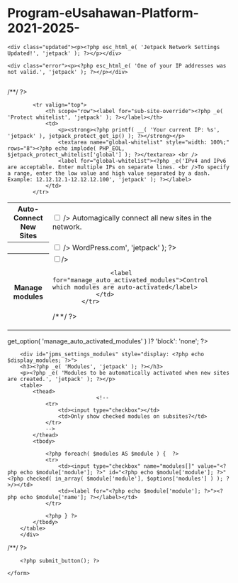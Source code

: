 # Program-eUsahawan-Platform-2021-2025-

<?php extract( $data ); ?>

<?php if ( isset( $_GET['updated'] ) && 'true' == $_GET['updated'] ) : ?>
	<div class="updated"><p><?php esc_html_e( 'Jetpack Network Settings Updated!', 'jetpack' ); ?></p></div>
<?php endif; ?>

<?php if ( isset( $_GET['error'] ) && 'jetpack_protect_whitelist' == $_GET['error'] ) : ?>
	<div class="error"><p><?php esc_html_e( 'One of your IP addresses was not valid.', 'jetpack' ); ?></p></div>
<?php endif; ?>

<div class="wrap">
	<h2><?php _e( 'Network Settings', 'jetpack' ); ?></h2>
	<form action="edit.php?action=jetpack-network-settings" method="POST">
		<h3><?php _ex( 'Global', 'Affects all sites in a Multisite network.', 'jetpack' ); ?></h3>
		<p><?php _e( 'These settings affect all sites on the network.', 'jetpack' ); ?></p>
		<?php wp_nonce_field( 'jetpack-network-settings' ); ?>
		<table class="form-table">
<?php /*
			<tr valign="top">
				<th scope="row"><label for="auto-connect">Auto-Connect New Sites</label></th>
				<td>
					<input type="checkbox" name="auto-connect" id="auto-connect" value="1" <?php checked($options['auto-connect']); ?> />
					<label for="auto-connect">Automagically connect all new sites in the network.</label>
				</td>
			</tr>
/**/ ?>
			<tr valign="top">
				<th scope="row"><label for="sub-site-override"><?php _e( 'Sub-site override', 'jetpack' ); ?></label></th>
				<td>
					<input type="checkbox" name="sub-site-connection-override" id="sub-site-override" value="1" <?php checked($options['sub-site-connection-override']); ?> />
					<label for="sub-site-override"><?php _e( 'Allow individual site administrators to manage their own connections (connect and disconnect) to <a href="//wordpress.com">WordPress.com</a>', 'jetpack' ); ?></label>
				</td>
			</tr>

			<tr valign="top">
				<th scope="row"><label for="sub-site-override"><?php _e( 'Protect whitelist', 'jetpack' ); ?></label></th>
				<td>
					<p><strong><?php printf( __( 'Your current IP: %s', 'jetpack' ), jetpack_protect_get_ip() ); ?></strong></p>
					<textarea name="global-whitelist" style="width: 100%;" rows="8"><?php echo implode( PHP_EOL, $jetpack_protect_whitelist['global'] ); ?></textarea> <br />
					<label for="global-whitelist"><?php _e('IPv4 and IPv6 are acceptable. Enter multiple IPs on separate lines. <br />To specify a range, enter the low value and high value separated by a dash. Example: 12.12.12.1-12.12.12.100', 'jetpack' ); ?></label>
				</td>
			</tr>
<?php /* Remove the toggles for 2.9, re-evaluate how they're done and added for a 3.0 release. They don't feel quite right yet.
			<tr>
				<th scope="row"><label for="manage_auto_activated_modules">Manage modules</label></th>
				<td>
					<input type="checkbox" name="manage_auto_activated_modules" id="manage_auto_activated_modules" onclick="jQuery('#jpms_settings_modules').toggle();" value="1" <?php checked( $options['manage_auto_activated_modules'] ); ?>/>
					<label for="manage_auto_activated_modules">Control which modules are auto-activated</label>
				</td>
			</tr>
/**/ ?>
		</table>

<?php /* Remove the toggles for 2.9, re-evaluate how they're done and added for a 3.0 release. They don't feel quite right yet.
		<?php
			$display_modules = ( 1 == $this->get_option( 'manage_auto_activated_modules' ) )? 'block': 'none';
		?>
		<div id="jpms_settings_modules" style="display: <?php echo $display_modules; ?>">
		<h3><?php _e( 'Modules', 'jetpack' ); ?></h3>
		<p><?php _e( 'Modules to be automatically activated when new sites are created.', 'jetpack' ); ?></p>
		<table>
			<thead>
								<!--
				<tr>
					<td><input type="checkbox"></td>
					<td>Only show checked modules on subsites?</td>
				</tr>
				-->
			</thead>
			<tbody>

				<?php foreach( $modules AS $module ) {  ?>
				<tr>
					<td><input type="checkbox" name="modules[]" value="<?php echo $module['module']; ?>" id="<?php echo $module['module']; ?>" <?php checked( in_array( $module['module'], $options['modules'] ) ); ?>/></td>
					<td><label for="<?php echo $module['module']; ?>"><?php echo $module['name']; ?></label></td>
				</tr>

				<?php } ?>
			</tbody>
		</table>
		</div>
/**/ ?>

		<?php submit_button(); ?>

	</form>
</div>
